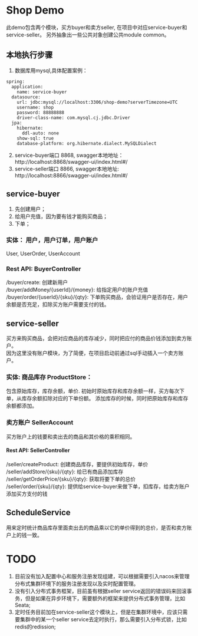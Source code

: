 # Shop Demo
此demo包含两个模块，买方buyer和卖方seller, 在项目中对应service-buyer和service-seller。
另外抽象出一些公共对象创建公共module common。  

## 本地执行步骤
1. 数据库用mysql,具体配置案例：
````
spring:
  application:
    name: service-buyer
  datasource:
    url: jdbc:mysql://localhost:3306/shop-demo?serverTimezone=UTC
    username: shop
    password: 88888888
    driver-class-name: com.mysql.cj.jdbc.Driver
  jpa:
    hibernate:
      ddl-auto: none
    show-sql: true
    database-platform: org.hibernate.dialect.MySQLDialect
````
2. service-buyer端口 8868, swagger本地地址： http://localhost:8868/swagger-ui/index.html#/
3. service-seller端口 8866, swagger本地地址:  http://localhost:8866/swagger-ui/index.html#/

## service-buyer
1. 先创建用户；
2. 给用户充值，因为要有钱才能购买商品；
3. 下单；
### 实体： 用户，用户订单，用户账户
User, UserOrder, UserAccount
### Rest API:  BuyerController
/buyer/create:  创建新用户  
/buyer/addMoney/{userId}/{money}:  给指定用户的账户充值  
/buyer/order/{userId}/{sku}/{qty}: 下单购买商品，会验证用户是否存在，用户余额是否充足，扣除买方账户需要支付的钱。


## service-seller
买方来购买商品，会把对应商品的库存减少，同时把应付的商品价钱添加到卖方账户。  
因为这里没有账户模块，为了简便，在项目启动前通过sql手动插入一个卖方账户。

### 实体: 商品库存 ProductStore： 
包含原始库存，库存余额，单价. 初始时原始库存和库存余额一样，买方每次下单，从库存余额扣除对应的下单份额。
添加库存的时候，同时把原始库存和库存余额都添加。
### 卖方账户 SellerAccount
买方账户上的钱要和卖出去的商品和其价格的乘积相同。

#### Rest API: SellerController
/seller/createProduct: 创建商品库存，要提供初始库存，单价  
/seller/addStore/{sku}/{qty}:  给已有商品添加库存
/seller/getOrderPrice/{sku}/{qty}:  获取将要下单的总价  
/seller/order/{sku}/{qty}:  提供给service-buyer来做下单，扣库存，给卖方账户添加买方支付的钱

## ScheduleService
用来定时统计商品库存里面卖出去的商品乘以它的单价得到的总价，是否和卖方账户上的钱一致。


# TODO
1. 目前没有加入配置中心和服务注册发现组建，可以根据需要引入nacos来管理分布式集群环境下的服务注册发现以及实时配置管理。
2. 没有引入分布式事务框架，目前虽有根据seller service返回的错误码来回滚事务，但是如果在异步环境下，需要额外的框架来提供分布式事务管理，比如Seata;
3. 定时任务目前加在service-seller这个模块上，但是在集群环境中，应该只需要集群中的某一个seller service去定时执行，那么需要引入分布式锁，比如redis的redission;